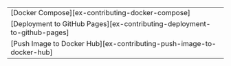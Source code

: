 ||
|--------|
| [Docker Compose][ex-contributing-docker-compose] |
| [Deployment to GitHub Pages][ex-contributing-deployment-to-github-pages] |
| [Push Image to Docker Hub][ex-contributing-push-image-to-docker-hub] |
